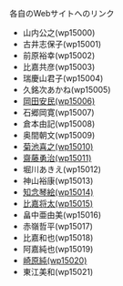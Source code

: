 各自のWebサイトへのリンク

<ul>
<li>山内公之(wp15000)</li>
<li>古井志保子(wp15001)</li>
<li>前原裕幸(wp15002)</li>
<li>比嘉共彦(wp15003)</li>
<li>瑞慶山君子(wp15004)</li>
<li>久銘次あかね(wp15005)</li>
<li><a href="http://wp15006.github.io/html.6th/" target="_blank">岡田安民(wp15006)</a></li>
<li>石郷岡寛(wp15007)</li>
<li>倉本由記(wp15008)</li>
<li>奥間朝文(wp15009)</li>
<li><a href="http://wp15010.github.io/study/" target="_blank">菊池喜之(wp15010)</a></li>
<li><a href="http://wp15011.github.io/neko/" target="_blank">齋藤勇治(wp15011)</a></li>
<li>堀川あきえ(wp15012)</li>
<li>神山裕康(wp15013)</li>
<li><a href="http://wp15014.github.io/practice/index.html" target="_blank">知念琴絵(wp15014)</a></li>
<li><a href="http://wp15015.github.io/Private_Practice.2nd/index.html" target="_blank">比嘉将太(wp15015)</a></li>
<li>畠中亜由美(wp15016)</li>
<li>赤嶺哲平(wp15017)</li>
<li>比嘉和也(wp15018)</li>
<li>阿嘉純也(wp15019)</li>
<li><a href="http://wp15020.github.io/golf/" target="_blank">崎原純(wp15020)</a></li>
<li>東江美和(wp15021)</li>
</ul>